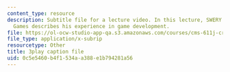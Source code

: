 ```yaml
---
content_type: resource
description: Subtitle file for a lecture video. In this lecture, SWERY from Access
  Games describes his experience in game development.
file: https://ol-ocw-studio-app-qa.s3.amazonaws.com/courses/cms-611j-creating-video-games-fall-2014/0c5e5460b4f1534aa388e1b794281a56_B1zWyyNoRq8.vtt
file_type: application/x-subrip
resourcetype: Other
title: 3play caption file
uid: 0c5e5460-b4f1-534a-a388-e1b794281a56
---
```

